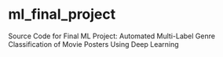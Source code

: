 # ml_final_project
Source Code for Final ML Project: Automated Multi-Label Genre Classification of Movie Posters Using Deep Learning
